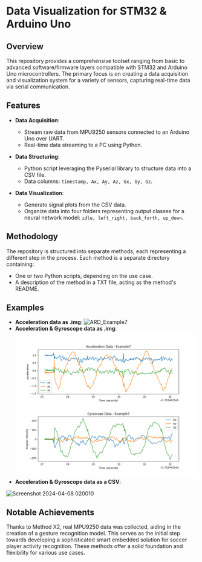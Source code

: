 # Data Visualization for STM32 & Arduino Uno

## Overview

This repository provides a comprehensive toolset ranging from basic to advanced software/firmware layers compatible with STM32 and Arduino Uno microcontrollers. The primary focus is on creating a data acquisition and visualization system for a variety of sensors, capturing real-time data via serial communication.

## Features

- **Data Acquisition**: 
  - Stream raw data from MPU9250 sensors connected to an Arduino Uno over UART.
  - Real-time data streaming to a PC using Python.

- **Data Structuring**: 
  - Python script leveraging the Pyserial library to structure data into a CSV file.
  - Data columns: `timestamp, Ax, Ay, Az, Gx, Gy, Gz`.

- **Data Visualization**:
  - Generate signal plots from the CSV data.
  - Organize data into four folders representing output classes for a neural network model: `idle, left_right, back_forth, up_down`.

## Methodology

The repository is structured into separate methods, each representing a different step in the process. Each method is a separate directory containing:

- One or two Python scripts, depending on the use case.
- A description of the method in a TXT file, acting as the method's README.

## Examples
- **Acceleration data as .img**:
![ARD_Example7](https://github.com/CHIheb0022/Data-visualization-for-STM32/assets/99857162/a1827e3a-be6e-4261-bef6-3b8981b34d78)
- **Acceleration & Gyroscope data as .img**:
![Acceleration & Gyroscope data](Example7.png)
- **Acceleration & Gyroscope data as a CSV**:

![Screenshot 2024-04-08 020010](https://github.com/CHIheb0022/Data-visualization-for-STM32/assets/99857162/cdd4f11a-dc5c-44f2-b8f3-a26b89ee2a7c)


## Notable Achievements

Thanks to Method X2, real MPU9250 data was collected, aiding in the creation of a gesture recognition model. This serves as the initial step towards developing a sophisticated smart embedded solution for soccer player activity recognition. These methods offer a solid foundation and flexibility for various use cases.
